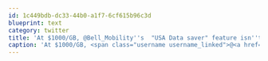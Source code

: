 ```yaml
---
id: 1c449bdb-dc33-44b0-a1f7-6cf615b96c3d
blueprint: text
category: twitter
title: 'At $1000/GB, @Bell_Mobility''s  "USA Data saver" feature isn''t much of a "saver" http://bit.ly/fPe0HJ'
caption: 'At $1000/GB, <span class="username username_linked">@<a href="https://twitter.com/Bell_Mobility" title="**INACTIVE ACCOUNT**">Bell_Mobility</a></span>''s  "USA Data saver" feature isn''t much of a "saver" http://bit.ly/fPe0HJ'
---
```

